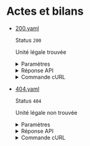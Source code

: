 # Actes et bilans
* [200.yaml](200.yaml)

  Status `200`

  Unité légale trouvée

  <details><summary>Paramètres</summary>
  <p>

  ```json
  {
    "siren": "130025265"
  }
  ```

  </p>
  </details>

  <details><summary>Réponse API</summary>
  <p>

  ```json
  {
    "data": {
      "actes": [
        {
          "updated_at": "2023-11-01",
          "date_depot": "2023-08-08",
          "nom_document": "X9wvz5eKvKQv_C0022A1001L257081D20230902H180411TPIJTES003PDBOR",
          "id": "65419234a1f7d1f2ba09bd8c",
          "link": "https://entreprise.api.gouv.fr/proxy/inpi/download/%2FV+svyVVJGVCJroamyqjOrECaXHorkxJ39vZH1IMHz4N+6gvit9zgoQ=--rJ1ss+Brc7oVhloH--huyvWA83YgMFqOnjyKDmXQ==",
          "types": [
            {
              "acte": "Acte",
              "decision": "Augmentation du capital social"
            }
          ]
        }
      ],
      "bilans": [
        {
          "updated_at": "2023-11-01",
          "date_depot": "2023-08-08",
          "nom_document": "X9wvz5eKvKQv_C0022A1001L257081D20230902H180411TPIJTES003PDBOR",
          "id": "65419234a1f7d1f2ba09bd8c",
          "link": "https://entreprise.api.gouv.fr/proxy/inpi/download/%2FV+svyVVJGVCJroamyqjOrECaXHorkxJ39vZH1IMHz4N+6gvit9zgoQ=--rJ1ss+Brc7oVhloH--huyvWA83YgMFqOnjyKDmXQ==",
          "date_cloture": "2023-08-08",
          "type": "bilan consolidé"
        }
      ]
    },
    "links": {},
    "meta": {}
  }
  ```

  </p>
  </details>

  <details><summary>Commande cURL</summary>
  <p>

  ```bash
  curl -H "Authorization: Bearer $token" \
    -G -d 'recipient=10000001700010' -d 'context=Contexte+de+la+requ%C3%AAte' -d 'object=Objet+de+la+requ%C3%AAte' \
    --url "https://staging.entreprise.api.gouv.fr/v3/inpi/rne/unites_legales/open_data/130025265/actes_bilans"
  ```

  </p>
  </details>
* [404.yaml](404.yaml)

  Status `404`

  Unité légale non trouvée

  <details><summary>Paramètres</summary>
  <p>

  ```json
  {
    "siren": "754508695"
  }
  ```

  </p>
  </details>

  <details><summary>Réponse API</summary>
  <p>

  ```json
  {
    "errors": [
      {
        "code": "34003",
        "title": "Entité non trouvée",
        "detail": "L'identifiant indiqué n'existe pas, n'est pas connu ou ne comporte aucune information pour cet appel. Veuillez vérifier que l'identifiant correspond au périmètre couvert par l'API.",
        "meta": {
          "provider": "INPI - RNE"
        }
      }
    ]
  }
  ```

  </p>
  </details>

  <details><summary>Commande cURL</summary>
  <p>

  ```bash
  curl -H "Authorization: Bearer $token" \
    -G -d 'recipient=10000001700010' -d 'context=Contexte+de+la+requ%C3%AAte' -d 'object=Objet+de+la+requ%C3%AAte' \
    --url "https://staging.entreprise.api.gouv.fr/v3/inpi/rne/unites_legales/open_data/754508695/actes_bilans"
  ```

  </p>
  </details>
